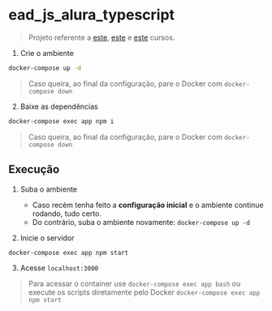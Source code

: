 # ead_js_alura_typescript

> Projeto referente a [este](https://cursos.alura.com.br/course/typescript-evoluindo-javascript), [este](https://cursos.alura.com.br/course/typescript-avancando-linguagem) e [este](https://cursos.alura.com.br/course/typescript-tecnicas-boas-praticas) cursos.

1. Crie o ambiente
```sh
docker-compose up -d
```
> Caso queira, ao final da configuração, pare o Docker com ``docker-compose down``

2. Baixe as dependências
```sh
docker-compose exec app npm i
```
> Caso queira, ao final da configuração, pare o Docker com ``docker-compose down``

## Execução

1. Suba o ambiente
    - Caso recém tenha feito a **configuração inicial** e o ambiente continue rodando, tudo certo.
    - Do contrário, suba o ambiente novamente: ``docker-compose up -d``

2. Inicie o servidor
```sh
docker-compose exec app npm start
```

3. Acesse ``localhost:3000``

> Para acessar o container use ``docker-compose exec app bash`` ou execute os scripts diretamente pelo Docker ``docker-compose exec app npm start``
